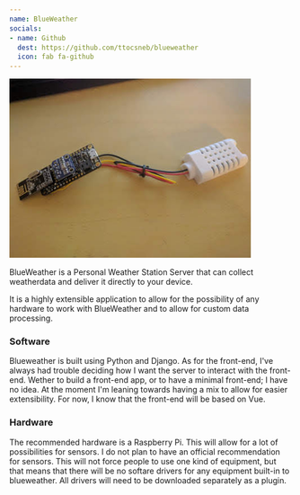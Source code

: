 ```yaml
---
name: BlueWeather
socials:
- name: Github
  dest: https://github.com/ttocsneb/blueweather
  icon: fab fa-github
---
```


![BlueWeather Chip](/images/chip_top.jpg)

BlueWeather is a Personal Weather Station Server that can collect weatherdata
and deliver it directly to your device.

It is a highly extensible application to allow for the possibility of any
hardware to work with BlueWeather and to allow for custom data processing.

### Software

Blueweather is built using Python and Django. As for the front-end, I've 
always had trouble deciding how I want the server to interact with the
front-end. Wether to build a front-end app, or to have a minimal front-end; I 
have no idea. At the moment I'm leaning towards having a mix to allow for 
easier extensibility. For now, I know that the front-end will be based on Vue.

### Hardware

The recommended hardware is a Raspberry Pi. This will allow for a lot of 
possibilities for sensors. I do not plan to have an official recommendation 
for sensors. This will not force people to use one kind of equipment, but that 
means that there will be no softare drivers for any equipment built-in to 
blueweather. All drivers will need to be downloaded separately as a plugin.